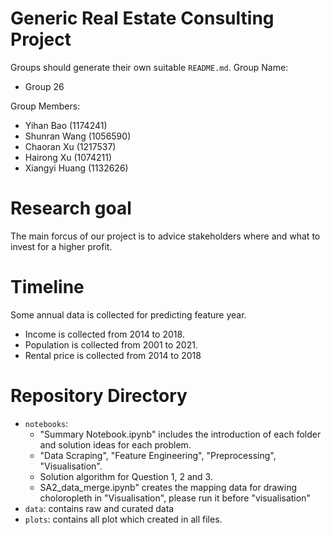 # Generic Real Estate Consulting Project
Groups should generate their own suitable `README.md`.
Group Name:  
- Group 26

Group Members:  
- Yihan Bao (1174241)
- Shunran Wang (1056590)
- Chaoran Xu (1217537)
- Hairong Xu (1074211)
- Xiangyi Huang (1132626)

# Research goal 
The main forcus of our project is to advice stakeholders where and what to invest for a higher profit.

# Timeline 
Some annual data is collected for predicting feature year.  
- Income is collected from 2014 to 2018.
- Population is collected from 2001 to 2021.
- Rental price is collected from 2014 to 2018

# Repository Directory
- `notebooks`: 
  - "Summary Notebook.ipynb" includes the introduction of each folder and solution ideas for each problem.  
  - "Data Scraping", "Feature Engineering", "Preprocessing", "Visualisation". 
  - Solution algorithm for Question 1, 2 and 3.  
  - SA2_data_merge.ipynb" creates the mapping data for drawing choloropleth in "Visualisation", please run it before "visualisation"  
- `data`: contains raw and curated data
- `plots`: contains all plot which created in all files. 
